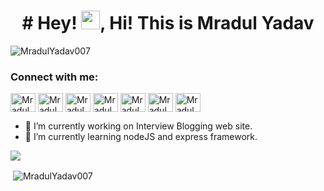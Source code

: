 <h1 align="center"># Hey! <img src="https://raw.githubusercontent.com/MartinHeinz/MartinHeinz/master/wave.gif" width="30px">, Hi! This is Mradul Yadav</h1>
<p align="left"> <img src="https://komarev.com/ghpvc/?username=MradulYadav007&label=Profile%20views&color=0e75b6&style=flat" alt="MradulYadav007" /> </p>

<h3 align="left">Connect with me:</h3>
<p align="left">
<a href="https://twitter.com/MradulY44850231?s=09" target="blank"><img align="center" src="https://cdn.jsdelivr.net/npm/simple-icons@3.0.1/icons/twitter.svg" alt="MradulYadav007" height="30" width="40" /></a>
<a href="https://www.linkedin.com/in/mradul-yadav-481b0219b/" target="blank"><img align="center" src="https://cdn.jsdelivr.net/npm/simple-icons@3.0.1/icons/linkedin.svg" alt="MradulYadav007" height="30" width="40" /></a>
<a href="https://www.instagram.com/imradul.yadav/" target="blank"><img align="center" src="https://cdn.jsdelivr.net/npm/simple-icons@3.0.1/icons/instagram.svg" alt="MradulYadav007" height="30" width="40" /></a>
<a href="https://www.codechef.com/users/maddy0007" target="blank"><img align="center" src="https://cdn.jsdelivr.net/npm/simple-icons@3.1.0/icons/codechef.svg" alt="MradulYadav007" height="30" width="40" /></a>
<a href="https://codeforces.com/profile/mradul.mr20" target="blank"><img align="center" src="https://cdn.jsdelivr.net/npm/simple-icons@3.0.1/icons/codeforces.svg" alt="MradulYadav007" height="30" width="40" /></a>
<a href="https://www.hackerearth.com/@mradul.mr20" target="blank"><img align="center" src="https://cdn.jsdelivr.net/npm/simple-icons@3.1.0/icons/hackerearth.svg" alt="MradulYadav007" height="30" width="40" /></a>
  <a href="https://www.facebook.com/mradul20/" target="blank"><img align="center" src="https://cdn.jsdelivr.net/npm/simple-icons@3.1.0/icons/facebook.svg" alt="MradulYadav007" height="30" width="40" /></a>
</p>

- 🔭 I’m currently working on Interview Blogging web site.
- 🌱 I’m currently learning nodeJS and express framework.
<img src="https://github-readme-stats.vercel.app/api/top-langs/?username=MradulYadav007&layout=compact&show_icons=true&theme=radical">

<p>&nbsp;<img align="center" src="https://github-readme-stats.vercel.app/api?username=MradulYadav007&show_icons=true&locale=en" alt="MradulYadav007" /></p>
